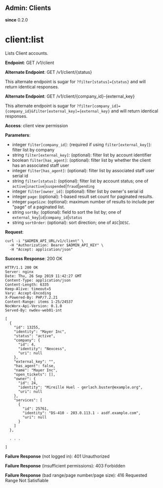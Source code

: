 Admin: Clients
--------------

**since** 0.2.0

client:list
===========

Lists Client accounts.

**Endpoint**:  GET /v1/client

**Alternate Endpoint**: GET /v1/client/{status}

This alternate endpoint is sugar for `?filter[status]={status}` and will return identical responses.

**Alternate Endpoint**: GET /v1/client/{company_id}-{external_key}

This alternate endpoint is sugar for `?filter[company_id]={company_id}&filter[external_key]={external_key}` and will return identical responses.

**Access**: client view permission

**Parameters**:
- integer `filter[company_id]`: (required if using `filter[external_key]`): filter list by company
- string `filter[external_key]`: (optional): filter list by account identifier
- boolean `filter[has_agent]`: (optional): filter list by whether the client has an associated staff user
- integer `filter[has_agent]`: (optional): filter list by associated staff user serial id
- string `filter[status]`: (optional): filter list by account status; one of `active`|`inactive`|`suspended`|`fraud`|`pending`
- integer `filter[owner_id]`: (optional): filter list by owner's serial id
- integer `page`: (optional): 1-based result set count for paginated results.
- integer `pageSize`: (optional): maximum number of results to include per "page" of a paginated list.
- string `sortBy`: (optional): field to sort the list by; one of `external_key`|`id`|`company_id`|`status`
- string `sortOrder`: (optional): sort direction; one of `ASC`|`DESC`.

**Request**:
```
curl -i "$ADMIN_API_URL/v1/client" \
  -H "Authorization: Bearer $ADMIN_API_KEY" \
  -H "Accept: application/json"
```

**Success Response**: 200 OK
```
HTTP/1.1 200 OK
Server: nginx
Date: Thu, 26 Sep 2019 11:42:27 GMT
Content-Type: application/json
Content-Length: 6335
Keep-Alive: timeout=5
Vary: Accept-Encoding
X-Powered-By: PHP/7.2.21
Content-Range: items 1-25/24537
NocWorx-Api-Version: 0.1.0
Served-By: nwdev-web01-int

[
  {
    "id": 13255,
    "identity": "Mayer Inc",
    "status": "active",
    "company": {
      "id": 4,
      "identity": "Nexcess",
      "uri": null
    },
    "external_key": "",
    "has_agent": false,
    "name": "Mayer Inc",
    "open_tickets": [],
    "owner": {
      "id": 24,
      "identity": "Mireille Huel - gerlach.buster@example.org",
      "uri": null
    },
    "services": [
      {
        "id": 25761,
        "identity": "DS-410 - 203.0.113.1 - asdf.example.com",
        "uri": null
      }
    ]
  },

  . . .

]
```

**Failure Response** (not logged in): 401 Unauthorized

**Failure Response** (insufficient permissions): 403 Forbidden

**Failure Response** (bad range/page number/page size): 416 Requested Range Not Satisfiable
